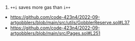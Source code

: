1.  `++i` saves more gas than `i++`
- https://github.com/code-423n4/2022-09-artgobblers/blob/main/src/utils/GobblerReserve.sol#L37
- https://github.com/code-423n4/2022-09-artgobblers/blob/main/src/Pages.sol#L251